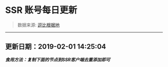 # SSR 账号每日更新 
> 数据来源: [逗比根据地](https://doub.io/sszhfx/) 
----------------------------------------------
## 更新日期：2019-02-01 14:25:04 
***食用方法：复制下面的节点到SSR客户端去重添加即可***

 